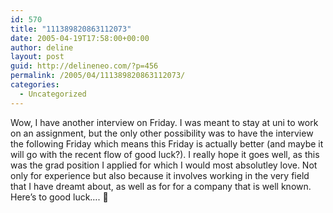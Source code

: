 ```yaml
---
id: 570
title: "111389820863112073"
date: 2005-04-19T17:58:00+00:00
author: deline
layout: post
guid: http://delineneo.com/?p=456
permalink: /2005/04/111389820863112073/
categories:
  - Uncategorized
---
```

Wow, I have another interview on Friday. I was meant to stay at uni to work on an assignment, but the only other possibility was to have the interview the following Friday which means this Friday is actually better (and maybe it will go with the recent flow of good luck?). I really hope it goes well, as this was the grad position I applied for which I would most absolutley love. Not only for experience but also because it involves working in the very field that I have dreamt about, as well as for for a company that is well known. Here&#8217;s to good luck&#8230;. 🙂
